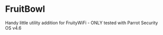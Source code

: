 # FruitBowl
Handy little utility addition for FruityWiFi - ONLY tested with Parrot Security OS v4.6
